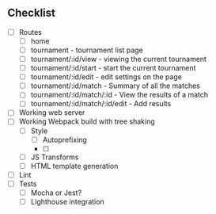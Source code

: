 ## Checklist

- [ ] Routes
  - [ ] home
  - [ ] tournament - tournament list page
  - [ ] tournament/:id/view - viewing the current tournament
  - [ ] tournament/:id/start - start the current tournament
  - [ ] tournament/:id/edit - edit settings on the page
  - [ ] tournament/:id/match - Summary of all the matches
  - [ ] tournament/:id/match/:id - View the results of a match
  - [ ] tournament/:id/match/:id/edit - Add results

- [ ] Working web server
- [ ] Working Webpack build with tree shaking
  - [ ] Style
    - [ ] Autoprefixing
    - [ ]
  - [ ] JS Transforms
  - [ ] HTML template generation
- [ ] Lint
- [ ] Tests
  - [ ] Mocha or Jest?
  - [ ] Lighthouse integration
